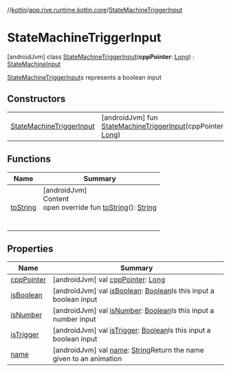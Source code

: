 //[kotlin](../../../index.md)/[app.rive.runtime.kotlin.core](../index.md)/[StateMachineTriggerInput](index.md)



# StateMachineTriggerInput  
 [androidJvm] class [StateMachineTriggerInput](index.md)(**cppPointer**: [Long](https://kotlinlang.org/api/latest/jvm/stdlib/kotlin/-long/index.html)) : [StateMachineInput](../-state-machine-input/index.md)

[StateMachineTriggerInput](index.md)s represents a boolean input

   


## Constructors  
  
| | |
|---|---|
| <a name="app.rive.runtime.kotlin.core/StateMachineTriggerInput/StateMachineTriggerInput/#kotlin.Long/PointingToDeclaration/"></a>[StateMachineTriggerInput](-state-machine-trigger-input.md)| <a name="app.rive.runtime.kotlin.core/StateMachineTriggerInput/StateMachineTriggerInput/#kotlin.Long/PointingToDeclaration/"></a> [androidJvm] fun [StateMachineTriggerInput](-state-machine-trigger-input.md)(cppPointer: [Long](https://kotlinlang.org/api/latest/jvm/stdlib/kotlin/-long/index.html))   <br>|


## Functions  
  
|  Name |  Summary | 
|---|---|
| <a name="app.rive.runtime.kotlin.core/StateMachineTriggerInput/toString/#/PointingToDeclaration/"></a>[toString](to-string.md)| <a name="app.rive.runtime.kotlin.core/StateMachineTriggerInput/toString/#/PointingToDeclaration/"></a>[androidJvm]  <br>Content  <br>open override fun [toString](to-string.md)(): [String](https://kotlinlang.org/api/latest/jvm/stdlib/kotlin/-string/index.html)  <br><br><br>|


## Properties  
  
|  Name |  Summary | 
|---|---|
| <a name="app.rive.runtime.kotlin.core/StateMachineTriggerInput/cppPointer/#/PointingToDeclaration/"></a>[cppPointer](index.md#%5Bapp.rive.runtime.kotlin.core%2FStateMachineTriggerInput%2FcppPointer%2F%23%2FPointingToDeclaration%2F%5D%2FProperties%2F695009544)| <a name="app.rive.runtime.kotlin.core/StateMachineTriggerInput/cppPointer/#/PointingToDeclaration/"></a> [androidJvm] val [cppPointer](index.md#%5Bapp.rive.runtime.kotlin.core%2FStateMachineTriggerInput%2FcppPointer%2F%23%2FPointingToDeclaration%2F%5D%2FProperties%2F695009544): [Long](https://kotlinlang.org/api/latest/jvm/stdlib/kotlin/-long/index.html)   <br>|
| <a name="app.rive.runtime.kotlin.core/StateMachineTriggerInput/isBoolean/#/PointingToDeclaration/"></a>[isBoolean](index.md#%5Bapp.rive.runtime.kotlin.core%2FStateMachineTriggerInput%2FisBoolean%2F%23%2FPointingToDeclaration%2F%5D%2FProperties%2F695009544)| <a name="app.rive.runtime.kotlin.core/StateMachineTriggerInput/isBoolean/#/PointingToDeclaration/"></a> [androidJvm] val [isBoolean](index.md#%5Bapp.rive.runtime.kotlin.core%2FStateMachineTriggerInput%2FisBoolean%2F%23%2FPointingToDeclaration%2F%5D%2FProperties%2F695009544): [Boolean](https://kotlinlang.org/api/latest/jvm/stdlib/kotlin/-boolean/index.html)Is this input a boolean input   <br>|
| <a name="app.rive.runtime.kotlin.core/StateMachineTriggerInput/isNumber/#/PointingToDeclaration/"></a>[isNumber](index.md#%5Bapp.rive.runtime.kotlin.core%2FStateMachineTriggerInput%2FisNumber%2F%23%2FPointingToDeclaration%2F%5D%2FProperties%2F695009544)| <a name="app.rive.runtime.kotlin.core/StateMachineTriggerInput/isNumber/#/PointingToDeclaration/"></a> [androidJvm] val [isNumber](index.md#%5Bapp.rive.runtime.kotlin.core%2FStateMachineTriggerInput%2FisNumber%2F%23%2FPointingToDeclaration%2F%5D%2FProperties%2F695009544): [Boolean](https://kotlinlang.org/api/latest/jvm/stdlib/kotlin/-boolean/index.html)Is this input a number input   <br>|
| <a name="app.rive.runtime.kotlin.core/StateMachineTriggerInput/isTrigger/#/PointingToDeclaration/"></a>[isTrigger](index.md#%5Bapp.rive.runtime.kotlin.core%2FStateMachineTriggerInput%2FisTrigger%2F%23%2FPointingToDeclaration%2F%5D%2FProperties%2F695009544)| <a name="app.rive.runtime.kotlin.core/StateMachineTriggerInput/isTrigger/#/PointingToDeclaration/"></a> [androidJvm] val [isTrigger](index.md#%5Bapp.rive.runtime.kotlin.core%2FStateMachineTriggerInput%2FisTrigger%2F%23%2FPointingToDeclaration%2F%5D%2FProperties%2F695009544): [Boolean](https://kotlinlang.org/api/latest/jvm/stdlib/kotlin/-boolean/index.html)Is this input a boolean input   <br>|
| <a name="app.rive.runtime.kotlin.core/StateMachineTriggerInput/name/#/PointingToDeclaration/"></a>[name](index.md#%5Bapp.rive.runtime.kotlin.core%2FStateMachineTriggerInput%2Fname%2F%23%2FPointingToDeclaration%2F%5D%2FProperties%2F695009544)| <a name="app.rive.runtime.kotlin.core/StateMachineTriggerInput/name/#/PointingToDeclaration/"></a> [androidJvm] val [name](index.md#%5Bapp.rive.runtime.kotlin.core%2FStateMachineTriggerInput%2Fname%2F%23%2FPointingToDeclaration%2F%5D%2FProperties%2F695009544): [String](https://kotlinlang.org/api/latest/jvm/stdlib/kotlin/-string/index.html)Return the name given to an animation   <br>|

